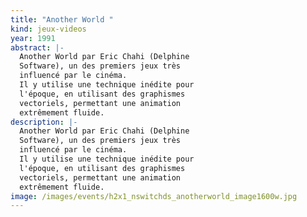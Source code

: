```yaml
---
title: "Another World "
kind: jeux-videos
year: 1991
abstract: |-
  Another World par Eric Chahi (Delphine
  Software), un des premiers jeux très
  influencé par le cinéma.
  Il y utilise une technique inédite pour
  l'époque, en utilisant des graphismes
  vectoriels, permettant une animation
  extrêmement fluide.
description: |-
  Another World par Eric Chahi (Delphine
  Software), un des premiers jeux très
  influencé par le cinéma.
  Il y utilise une technique inédite pour
  l'époque, en utilisant des graphismes
  vectoriels, permettant une animation
  extrêmement fluide.
image: /images/events/h2x1_nswitchds_anotherworld_image1600w.jpg
---
```


